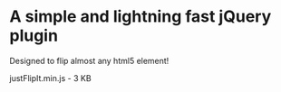 # A simple and lightning fast jQuery plugin 
  Designed to flip almost any html5 element!  
  
  justFlipIt.min.js  -  3 KB
  
  